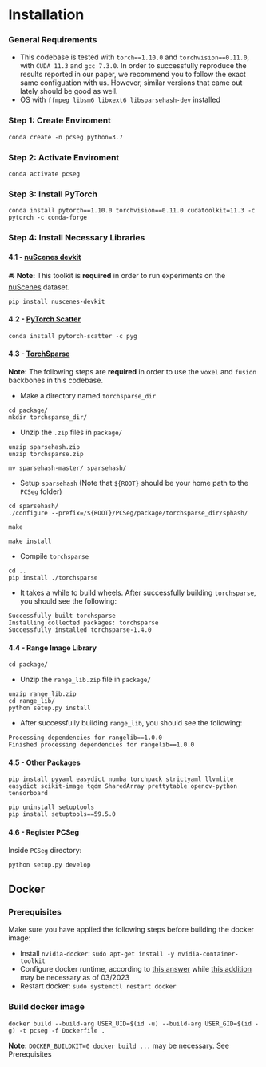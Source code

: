 # Installation

### General Requirements

* This codebase is tested with `torch==1.10.0` and `torchvision==0.11.0`, with `CUDA 11.3` and `gcc 7.3.0`. In order to successfully reproduce the results reported in our paper, we recommend you to follow the exact same configuation with us. However, similar versions that came out lately should be good as well.
* OS with `ffmpeg libsm6 libxext6 libsparsehash-dev` installed

### Step 1: Create Enviroment
```Shell
conda create -n pcseg python=3.7
```

### Step 2: Activate Enviroment
```Shell
conda activate pcseg
```

### Step 3: Install PyTorch
```Shell
conda install pytorch==1.10.0 torchvision==0.11.0 cudatoolkit=11.3 -c pytorch -c conda-forge
```

### Step 4: Install Necessary Libraries
#### 4.1 - [nuScenes devkit](https://github.com/nutonomy/nuscenes-devkit)
:oncoming_automobile: **Note:** This toolkit is **required** in order to run experiments on the [nuScenes](https://www.nuscenes.org/nuscenes) dataset.
```Shell
pip install nuscenes-devkit 
```

#### 4.2 - [PyTorch Scatter](https://github.com/rusty1s/pytorch_scatter)
```Shell
conda install pytorch-scatter -c pyg
```

#### 4.3 - [TorchSparse](https://github.com/mit-han-lab/torchsparse)
**Note:** The following steps are **required** in order to use the `voxel` and `fusion` backbones in this codebase.

- Make a directory named `torchsparse_dir`
```Shell
cd package/
mkdir torchsparse_dir/
```

- Unzip the `.zip` files in `package/`
```Shell
unzip sparsehash.zip
unzip torchsparse.zip

mv sparsehash-master/ sparsehash/
```

- Setup `sparsehash` (Note that `${ROOT}` should be your home path to the `PCSeg` folder)
```Shell
cd sparsehash/
./configure --prefix=/${ROOT}/PCSeg/package/torchsparse_dir/sphash/
```
```Shell
make
```
```Shell
make install
```

- Compile `torchsparse`
```Shell
cd ..
pip install ./torchsparse
```

- It takes a while to build wheels. After successfully building `torchsparse`, you should see the following:
```Shell
Successfully built torchsparse
Installing collected packages: torchsparse
Successfully installed torchsparse-1.4.0
```
#### 4.4 - Range Image Library
```Shell
cd package/
```
- Unzip the `range_lib.zip` file in `package/`
```Shell
unzip range_lib.zip
cd range_lib/
python setup.py install
```
- After successfully building `range_lib`, you should see the following:
```Shell
Processing dependencies for rangelib==1.0.0
Finished processing dependencies for rangelib==1.0.0
```
#### 4.5 - Other Packages
```Shell
pip install pyyaml easydict numba torchpack strictyaml llvmlite easydict scikit-image tqdm SharedArray prettytable opencv-python tensorboard
```
```Shell
pip uninstall setuptools
pip install setuptools==59.5.0
```

#### 4.6 - Register PCSeg

Inside `PCSeg` directory:

```Shell
python setup.py develop
```

## Docker

### Prerequisites

Make sure you have applied the following steps before building the docker image:

* Install `nvidia-docker`: `sudo apt-get install -y nvidia-container-toolkit`
* Configure docker runtime, according to [this answer](https://stackoverflow.com/a/61737404) while [this addition](https://stackoverflow.com/a/75629058) may be necessary as of 03/2023
* Restart docker: `sudo systemctl restart docker`

### Build docker image

```Shell
docker build --build-arg USER_UID=$(id -u) --build-arg USER_GID=$(id -g) -t pcseg -f Dockerfile .
```

**Note:** `DOCKER_BUILDKIT=0 docker build ...` may be necessary. See Prerequisites